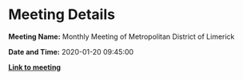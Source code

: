# Meeting Details

**Meeting Name:** Monthly Meeting of Metropolitan District of Limerick

**Date and Time:** 2020-01-20 09:45:00

**<a href="https://www.limerick.ie/council/whats-on/monthly-meeting-metropolitan-district-limerick-58" target="_blank">Link to meeting</a>**

